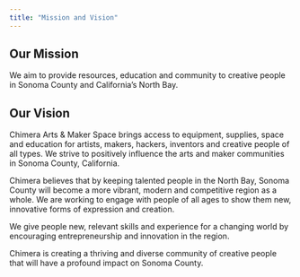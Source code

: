 ```yaml
---
title: "Mission and Vision"
---
```



## Our Mission

We aim to provide resources, education and community to creative people in Sonoma County and California’s North Bay.


## Our Vision

Chimera Arts & Maker Space brings access to equipment, supplies, space and education for artists, makers, hackers, inventors and creative people of all types. We strive to positively influence the arts and maker communities in Sonoma County, California.

Chimera believes that by keeping talented people in the North Bay, Sonoma County will become a more vibrant, modern and competitive region as a whole. We are working to engage with people of all ages to show them new, innovative forms of expression and creation.

We give people new, relevant skills and experience for a changing world by encouraging entrepreneurship and innovation in the region.

Chimera is creating a thriving and diverse community of creative people that will have a profound impact on Sonoma County.

